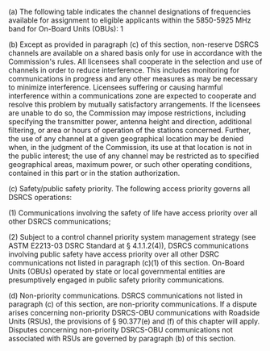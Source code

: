 (a) The following table indicates the channel designations of frequencies available for assignment to eligible applicants within the 5850-5925 MHz band for On-Board Units (OBUs): 1
                                    

(b) Except as provided in paragraph (c) of this section, non-reserve DSRCS channels are available on a shared basis only for use in accordance with the Commission's rules. All licensees shall cooperate in the selection and use of channels in order to reduce interference. This includes monitoring for communications in progress and any other measures as may be necessary to minimize interference. Licensees suffering or causing harmful interference within a communications zone are expected to cooperate and resolve this problem by mutually satisfactory arrangements. If the licensees are unable to do so, the Commission may impose restrictions, including specifying the transmitter power, antenna height and direction, additional filtering, or area or hours of operation of the stations concerned. Further, the use of any channel at a given geographical location may be denied when, in the judgment of the Commission, its use at that location is not in the public interest; the use of any channel may be restricted as to specified geographical areas, maximum power, or such other operating conditions, contained in this part or in the station authorization.

(c) Safety/public safety priority. The following access priority governs all DSRCS operations:

(1) Communications involving the safety of life have access priority over all other DSRCS communications;

(2) Subject to a control channel priority system management strategy (see ASTM E2213-03 DSRC Standard at § 4.1.1.2(4)), DSRCS communications involving public safety have access priority over all other DSRC communications not listed in paragraph (c)(1) of this section. On-Board Units (OBUs) operated by state or local governmental entities are presumptively engaged in public safety priority communications.

(d) Non-priority communications. DSRCS communications not listed in paragraph (c) of this section, are non-priority communications. If a dispute arises concerning non-priority DSRCS-OBU communications with Roadside Units (RSUs), the provisions of § 90.377(e) and (f) of this chapter will apply. Disputes concerning non-priority DSRCS-OBU communications not associated with RSUs are governed by paragraph (b) of this section.

